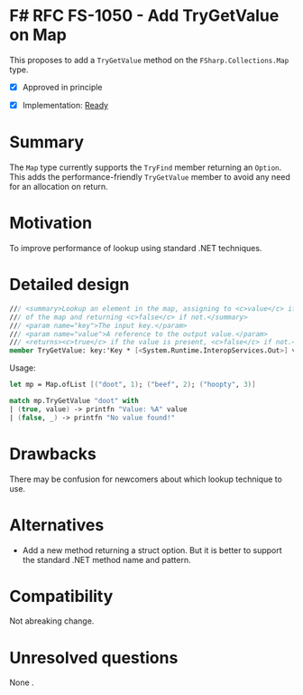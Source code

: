 # F# RFC FS-1050 - Add TryGetValue on Map

This proposes to add a `TryGetValue` method on the `FSharp.Collections.Map` type.

* [x] Approved in principle
* [x] Implementation: [Ready](https://github.com/Microsoft/visualfsharp/pull/4827)


# Summary
[summary]: #summary

The `Map` type currently supports the `TryFind` member returning an `Option`. This adds the performance-friendly `TryGetValue` member to avoid any need for an allocation on return.


# Motivation
[motivation]: #motivation

To improve performance of lookup using standard .NET techniques.

# Detailed design
[design]: #detailed-design

```fsharp
/// <summary>Lookup an element in the map, assigning to <c>value</c> if the element is in the domain 
/// of the map and returning <c>false</c> if not.</summary>
/// <param name="key">The input key.</param>
/// <param name="value">A reference to the output value.</param>
/// <returns><c>true</c> if the value is present, <c>false</c> if not.</returns>
member TryGetValue: key:'Key * [<System.Runtime.InteropServices.Out>] value:byref<'Value> -> bool
```

Usage:

```fsharp
let mp = Map.ofList [("doot", 1); ("beef", 2); ("hoopty", 3)]

match mp.TryGetValue "doot" with
| (true, value) -> printfn "Value: %A" value
| (false, _) -> printfn "No value found!"
```

# Drawbacks
[drawbacks]: #drawbacks

There may be confusion  for newcomers about which lookup technique to use.

# Alternatives
[alternatives]: #alternatives

* Add a new method returning a struct option.  But it is better to support the standard .NET method name and pattern.

# Compatibility
[compatibility]: #compatibility

Not abreaking change.

# Unresolved questions
[unresolved]: #unresolved-questions

None
.
